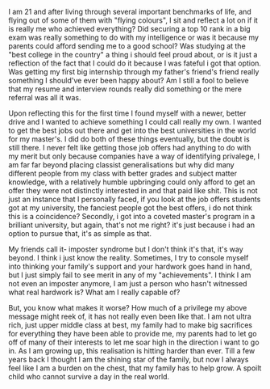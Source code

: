 I am 21 and after living through several important benchmarks of life, and flying out of some of them with "flying colours", I sit and reflect a lot on if it is really me who achieved everything? Did securing a top 10 rank in a big exam was really something to do with my intelligence or was it because my parents could afford sending me to a good school? Was studying at the "best college in the country" a thing i should feel proud about, or is it just a reflection of the fact that I could do it because I was fateful i got that option. Was getting my first big internship through my father's friend's friend really something I should've ever been happy about? Am I still a fool to believe that my resume and interview rounds really did something or the mere referral was all it was.

Upon reflecting this for the first time I found myself with a newer, better drive and I wanted to achieve something I could call really my own. I wanted to get the best jobs out there and get into the best universities in the world for my master's. I did do both of these things eventually, but the doubt is still there. I never felt like getting those job offers had anything to do with my merit but only because companies have a way of identifying privalege, I am far far beyond placing classist generalisations but why did many different people from my class with better grades and subject matter knowledge, with a relatively humble upbringing could only afford to get an offer they were not distinctly interested in and that paid like shit. This is not just an instance that I personally faced, if you look at the job offers students got at my university, the fanciest people got the best offers, i do not think this is a coincidence? Secondly, i got into a coveted master's program in a brilliant university, but again, that's not me right? it's just because i had an option to pursue that, it's as simple as that. 

My friends call it- imposter syndrome but I don't think it's that, it's way beyond. I think i just know the reality. Sometimes, I try to console myself into thinking your family's support and your hardwork goes hand in hand, but I just simply fail to see merit in any of my "achievements". I think I am not even an imposter anymore, I am just a person who hasn't witnessed what real hardwork is? What am I really capable of? 

But, you know what makes it worse? How much of a privilege my above message might reek of, it has not really even been like that. I am not ultra rich, just upper middle class at best, my family had to make big sacrifices for everything they have been able to provide me, my parents had to let go off of many of their interests to let me soar high in the direction i want to go in. As I am growing up, this realisation is hitting harder than ever. Till a few years back I thought I am the shining star of the family, but now I always feel like I am a burden on the chest, that my family has to help grow. A spoilt child who cannot survive a day in the real world. 
 